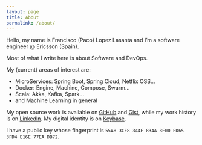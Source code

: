 ```yaml
---
layout: page
title: About
permalink: /about/
---
```


Hello, my name is Francisco (Paco) Lopez Lasanta and I’m a software engineer @ Ericsson (Spain).

Most of what I write here is about Software and DevOps.

My (current) areas of interest are:

- MicroServices: Spring Boot, Spring Cloud, Netflix OSS...
- Docker: Engine, Machine, Compose, Swarm...
- Scala: Akka, Kafka, Spark...
- and Machine Learning in general

My open source work is available on [GitHub](https://github.com/flopezlasanta) and [Gist](https://gist.github.com/flopezlasanta), while my work history is on [LinkedIn](https://es.linkedin.com/in/flopezlasanta). My digital identity is on [Keybase](https://keybase.io/flopezlasanta).

I have a public key whose fingerprint is ```55A8 3CF8 344E 834A 3E00 ED65 3FD4 E16E 77EA DB72```.

